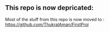 ## This repo is now depricated: 
Most of the stuff from this repo is now moved to : https://github.com/ThukralAman/FirstProj 
